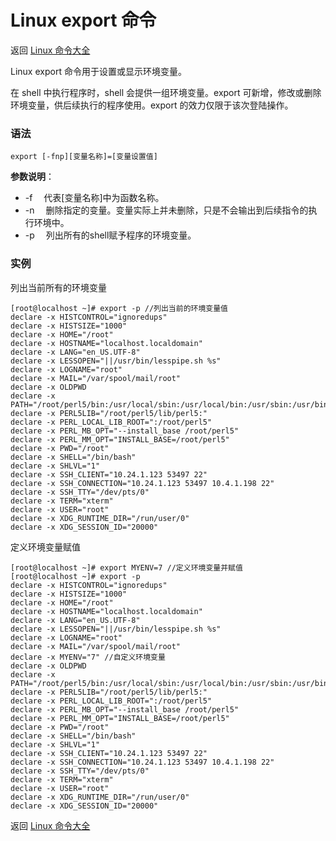 # Linux export 命令

返回 [Linux 命令大全](https://ahuang007.github.com/Linux-Command)

Linux export 命令用于设置或显示环境变量。

在 shell 中执行程序时，shell 会提供一组环境变量。export 可新增，修改或删除环境变量，供后续执行的程序使用。export 的效力仅限于该次登陆操作。

### 语法

```
export [-fnp][变量名称]=[变量设置值]
```

**参数说明**：

- -f 　代表[变量名称]中为函数名称。
- -n 　删除指定的变量。变量实际上并未删除，只是不会输出到后续指令的执行环境中。
- -p 　列出所有的shell赋予程序的环境变量。

### 实例

列出当前所有的环境变量

```
[root@localhost ~]# export -p //列出当前的环境变量值
declare -x HISTCONTROL="ignoredups"
declare -x HISTSIZE="1000"
declare -x HOME="/root"
declare -x HOSTNAME="localhost.localdomain"
declare -x LANG="en_US.UTF-8"
declare -x LESSOPEN="||/usr/bin/lesspipe.sh %s"
declare -x LOGNAME="root"
declare -x MAIL="/var/spool/mail/root"
declare -x OLDPWD
declare -x PATH="/root/perl5/bin:/usr/local/sbin:/usr/local/bin:/usr/sbin:/usr/bin:/root/bin"
declare -x PERL5LIB="/root/perl5/lib/perl5:"
declare -x PERL_LOCAL_LIB_ROOT=":/root/perl5"
declare -x PERL_MB_OPT="--install_base /root/perl5"
declare -x PERL_MM_OPT="INSTALL_BASE=/root/perl5"
declare -x PWD="/root"
declare -x SHELL="/bin/bash"
declare -x SHLVL="1"
declare -x SSH_CLIENT="10.24.1.123 53497 22"
declare -x SSH_CONNECTION="10.24.1.123 53497 10.4.1.198 22"
declare -x SSH_TTY="/dev/pts/0"
declare -x TERM="xterm"
declare -x USER="root"
declare -x XDG_RUNTIME_DIR="/run/user/0"
declare -x XDG_SESSION_ID="20000"
```

定义环境变量赋值

```
[root@localhost ~]# export MYENV=7 //定义环境变量并赋值
[root@localhost ~]# export -p
declare -x HISTCONTROL="ignoredups"
declare -x HISTSIZE="1000"
declare -x HOME="/root"
declare -x HOSTNAME="localhost.localdomain"
declare -x LANG="en_US.UTF-8"
declare -x LESSOPEN="||/usr/bin/lesspipe.sh %s"
declare -x LOGNAME="root"
declare -x MAIL="/var/spool/mail/root"
declare -x MYENV="7" //自定义环境变量
declare -x OLDPWD
declare -x PATH="/root/perl5/bin:/usr/local/sbin:/usr/local/bin:/usr/sbin:/usr/bin:/root/bin"
declare -x PERL5LIB="/root/perl5/lib/perl5:"
declare -x PERL_LOCAL_LIB_ROOT=":/root/perl5"
declare -x PERL_MB_OPT="--install_base /root/perl5"
declare -x PERL_MM_OPT="INSTALL_BASE=/root/perl5"
declare -x PWD="/root"
declare -x SHELL="/bin/bash"
declare -x SHLVL="1"
declare -x SSH_CLIENT="10.24.1.123 53497 22"
declare -x SSH_CONNECTION="10.24.1.123 53497 10.4.1.198 22"
declare -x SSH_TTY="/dev/pts/0"
declare -x TERM="xterm"
declare -x USER="root"
declare -x XDG_RUNTIME_DIR="/run/user/0"
declare -x XDG_SESSION_ID="20000"
```

返回 [Linux 命令大全](https://ahuang007.github.com/Linux-Command)